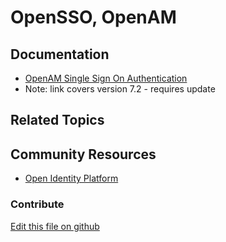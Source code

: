 # OpenSSO, OpenAM

## Documentation

* [OpenAM Single Sign On Authentication](https://portal.liferay.dev/docs/7-2/deploy/-/knowledge_base/d/opensso-single-sign-on-authentication)
* Note: link covers version 7.2 - requires update

## Related Topics


## Community Resources

* [Open Identity Platform](https://www.openidentityplatform.org/openam)

### Contribute

[Edit this file on github](https://github.com/olafk/controlpanel-documentation-docs/blob/master/md/73en/com_liferay_configuration_admin_web_portlet_InstanceSettingsPortlet/opensso.md)
